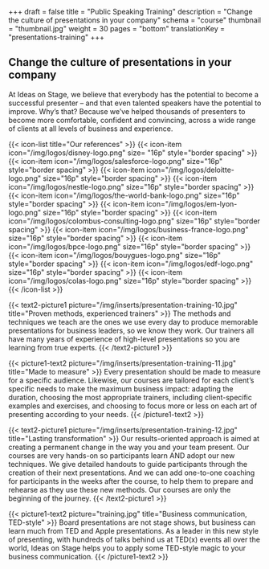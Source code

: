 +++
draft 			= false
title 			= "Public Speaking Training"
description		= "Change the culture of presentations in your company"
schema			= "course"
thumbnail		= "thumbnail.jpg"
weight			= 30
pages			= "bottom"
translationKey	= "presentations-training"
+++

## Change the culture of presentations in your company

At Ideas on Stage, we believe that everybody has the potential to become a successful presenter – and that even talented speakers have the potential to improve. Why’s that? Because we’ve helped thousands of presenters to become more comfortable, confident and convincing, across a wide range of clients at all levels of business and experience.

{{< icon-list title="Our references" >}}
	{{< icon-item icon="/img/logos/disney-logo.png" size= "16p" style="border spacing" >}}
	{{< icon-item icon="/img/logos/salesforce-logo.png" size="16p" style="border spacing" >}}
	{{< icon-item icon="/img/logos/deloitte-logo.png" size="16p" style="border spacing" >}}
	{{< icon-item icon="/img/logos/nestle-logo.png" size="16p" style="border spacing" >}}
	{{< icon-item icon="/img/logos/the-world-bank-logo.png" size="16p" style="border spacing" >}}
	{{< icon-item icon="/img/logos/em-lyon-logo.png" size="16p" style="border spacing" >}}
	{{< icon-item icon="/img/logos/colombus-consulting-logo.png" size="16p" style="border spacing" >}}
	{{< icon-item icon="/img/logos/business-france-logo.png" size="16p" style="border spacing" >}}
	{{< icon-item icon="/img/logos/bpce-logo.png" size="16p" style="border spacing" >}}
	{{< icon-item icon="/img/logos/bouygues-logo.png" size="16p" style="border spacing" >}}
	{{< icon-item icon="/img/logos/edf-logo.png" size="16p" style="border spacing" >}}
	{{< icon-item icon="/img/logos/colas-logo.png" size="16p" style="border spacing" >}}
{{< /icon-list >}}

{{< text2-picture1 picture="/img/inserts/presentation-training-10.jpg" title="Proven methods, experienced trainers" >}}
The methods and techniques we teach are the ones we use every day to produce memorable presentations for business leaders, so we know they work. Our trainers all have many years of experience of high-level presentations so you are learning from true experts.
{{< /text2-picture1 >}}

{{< picture1-text2 picture="/img/inserts/presentation-training-11.jpg" title="Made to measure" >}}
Every presentation should be made to measure for a specific audience. Likewise, our courses are tailored for each client’s specific needs to make the maximum business impact: adapting the duration, choosing the most appropriate trainers, including client-specific examples and exercises, and choosing to focus more or less on each art of presenting according to your needs.
{{< /picture1-text2 >}}

{{< text2-picture1 picture="/img/inserts/presentation-training-12.jpg" title="Lasting transformation" >}}
Our results-oriented approach is aimed at creating a permanent change in the way you and your team present. Our courses are very hands-on so participants learn AND adopt our new techniques. We give detailed handouts to guide participants through the creation of their next presentations. And we can add one-to-one coaching for participants in the weeks after the course, to help them to prepare and rehearse as they use these new methods. Our courses are only the beginning of the journey.
{{< /text2-picture1 >}}

{{< picture1-text2 picture="training.jpg" title="Business communication, TED-style" >}}
Board presentations are not stage shows, but business can learn much from TED and Apple presentations. As a leader in this new style of presenting, with hundreds of talks behind us at TED(x) events all over the world, Ideas on Stage helps you to apply some TED-style magic to your business communication.
{{< /picture1-text2 >}}